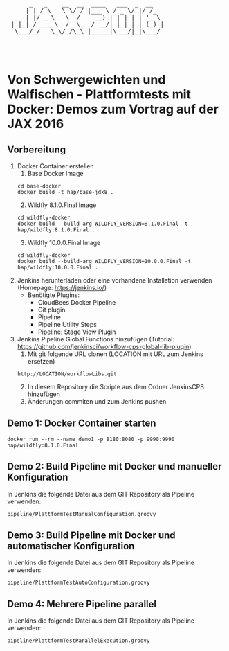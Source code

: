 <pre>


      _   _    __  __  ____   ___  _  __
     | | / \   \ \/ / |___ \ / _ \/ |/ /_  
  _  | |/ _ \   \  /    __) | | | | | '_ \
 | |_| / ___ \  /  \   / __/| |_| | | (_) |
  \___/_/   \_\/_/\_\ |_____|\___/|_|\___/



</pre>

# Von Schwergewichten und Walfischen - Plattformtests mit Docker: Demos zum Vortrag auf der JAX 2016

## Vorbereitung
1. Docker Container erstellen
   1. Base Docker Image
   ```
   cd base-docker
   docker build -t hap/base-jdk8 .
   ```
   2. Wildfly 8.1.0.Final Image
   ```
   cd wildfly-docker
   docker build --build-arg WILDFLY_VERSION=8.1.0.Final -t hap/wildfly:8.1.0.Final .
   ```
   3. Wildfly 10.0.0.Final Image
   ```
   cd wildfly-docker
   docker build --build-arg WILDFLY_VERSION=10.0.0.Final -t hap/wildfly:10.0.0.Final .
   ```
2. Jenkins herunterladen oder eine vorhandene Installation verwenden (Homepage: https://jenkins.io/)
   * Benötigte Plugins:
      * CloudBees Docker Pipeline
      * Git plugin
      * Pipeline
      * Pipeline Utility Steps
      * Pipeline: Stage View Plugin
3. Jenkins Pipeline Global Functions hinzufügen (Tutorial: https://github.com/jenkinsci/workflow-cps-global-lib-plugin)
   1. Mit git folgende URL clonen (LOCATION mit URL zum Jenkins ersetzen)
   ```
   http://LOCATION/workflowLibs.git
   ```
   2. In diesem Repository die Scripte aus dem Ordner JenkinsCPS hinzufügen
   3. Änderungen commiten und zum Jenkins pushen

## Demo 1: Docker Container starten
```
docker run --rm --name demo1 -p 8180:8080 -p 9990:9990 hap/wildfly:8.1.0.Final
```
## Demo 2: Build Pipeline mit Docker und manueller Konfiguration
In Jenkins die folgende Datei aus dem GIT Repository als Pipeline verwenden:
```
pipeline/PlattformTestManualConfiguration.groovy
```

## Demo 3: Build Pipeline mit Docker und automatischer Konfiguration
In Jenkins die folgende Datei aus dem GIT Repository als Pipeline verwenden:
```
pipeline/PlattformTestAutoConfiguration.groovy
```

## Demo 4: Mehrere Pipeline parallel
In Jenkins die folgende Datei aus dem GIT Repository als Pipeline verwenden:
```
pipeline/PlattformTestParallelExecution.groovy
```

